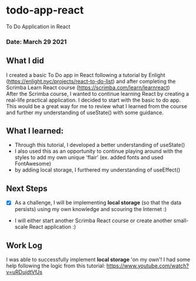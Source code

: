 # todo-app-react
To Do Application in React
### Date: March 29 2021

## What I did
I created a basic To Do app in React following a tutorial by Enlight (https://enlight.nyc/projects/react-to-do-list) and after completing the Scrimba Learn React course (https://scrimba.com/learn/learnreact)
<br> After the Scrimba course, I wanted to continue learning React by creating a real-life practical application. I decided to start with the basic to do app. This would be a great way for me to review what I learned from the course and further my understanding of useState() with some guidance.

## What I learned:
- Through this tutorial, I developed a better understanding of useState()
- I also used this as an opportunity to continue playing around with the styles to add my own unique 'flair' (ex. added fonts and used FontAwesome)
- by adding local storage, I furthered my understanding of useEffect()

## Next Steps
- [X] As a challenge, I will be implementing **local storage** (so that the data persists) using my own knowledge and scouring the Internet :) 
- I will either start another Scrimba React course or create another small-scale React application :)

## Work Log
I was able to successfully implement **local storage** 'on my own'! I had some help following the logic from this tutorial: https://www.youtube.com/watch?v=uRDujdtVfJs 
